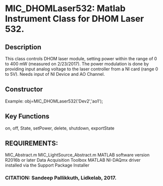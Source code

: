 # MIC_DHOMLaser532: Matlab Instrument Class for DHOM Laser 532.
## Description
This class controls DHOM laser module, setting power within the range of 0 to
400 mW (measured on 2/23/2017). The power modulation
is done by providing input analog voltage to the laser controller
from a NI card (range 0 to 5V).
Needs input of NI Device and AO Channel.
## Constructor
Example: obj=MIC_DHOMLaser532('Dev2','ao1');
## Key Functions
on, off, State, setPower, delete, shutdown, exportState
## REQUIREMENTS:
MIC_Abstract.m
MIC_LightSource_Abstract.m
MATLAB software version R2016b or later
Data Acquisition Toolbox
MATLAB NI-DAQmx driver installed via the Support Package Installer
### CITATION: Sandeep Pallikkuth, Lidkelab, 2017.
